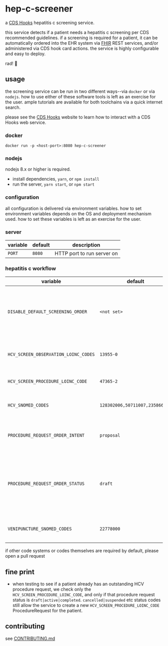 # hep-c-screener

a [CDS Hooks](http://cds-hooks.org/) hepatitis c screening service.

this service detects if a patient needs a hepatitis c screening per CDS recommended guidelines.  if a screening is required for a patient, it can be automatically ordered into the EHR system via [FHIR](http://www.hl7.org/implement/standards/fhir/) REST services, and/or administered via CDS hook card actions.  the service is highly configurable and easy to deploy.

rad! 💯

## usage

the screening service can be run in two different ways--via `docker` or via `nodejs`.  how to use either of these software tools is left as an exercise for the user.  ample tutorials are available for both toolchains via a quick internet search.

please see the [CDS Hooks](http://cds-hooks.org/) website to learn how to interact with a CDS Hooks web service.

### docker

`docker run -p <host-port>:8080 hep-c-screener`

### nodejs

nodejs 8.x or higher is required.

- install dependencies, `yarn`, or `npm install`
- run the server, `yarn start`, or `npm start`

### configuration

all configuration is delivered via environment variables.  how to set environment variables depends on the OS and deployment mechanism used.  how to set these variables is left as an exercise for the user.

### server

| variable | default | description                |
| -------- | ------- | -------------------------- |
| `PORT`   | `8080`  | HTTP port to run server on |

### hepatitis c workflow

| variable                             | default                        | description                                                                                                                                                                                                             |
| ------------------------------------ | ------------------------------ | ----------------------------------------------------------------------------------------------------------------------------------------------------------------------------------------------------------------------- |
| `DISABLE_DEFAULT_SCREENING_ORDER`    | `<not set>`                       | set this field to `1` to *_not_* order a HCV screen procedure by default. a card with a button to order the procedure will be presented                                                                                 |
| `HCV_SCREEN_OBSERVATION_LOINC_CODES` | `13955-0`                      | `csv,of,codes` to check if a HCV screen has been performed for a patient before                                                                                                                                                                                                       |
| `HCV_SCREEN_PROCEDURE_LOINC_CODE`    | `47365-2`                      | single code for ordering HCV screen                                                                                                                                                                                            |
| `HCV_SNOMED_CODES`                   | `128302006,50711007,235866006` | csv,of,codes to check if someone has or has had HCV                                                                                                                                                                        |
| `PROCEDURE_REQUEST_ORDER_INTENT`     | `proposal`                     | a [RequestIntent](https://www.hl7.org/fhir/valueset-request-intent.html) for the HCV screening order.  most likely, you will want `proposal` or `order`                                                                         |
| `PROCEDURE_REQUEST_ORDER_STATUS`     | `draft`                        | the default value for the `status` field of new HCV `ProcedureRequest`s. if providers want to immediately load the order into the EHR system, set this value to `active` |
| `VENIPUNCTURE_SNOMED_CODES`          | `22778000`                     | csv,of,codes to check for venipunction orders                                                                                                                                                                                                         |

if other code systems or codes themselves are required by default, please open a pull request

## fine print

- when testing to see if a patient already has an outstanding HCV procedure request, we check only the `HCV_SCREEN_PROCEDURE_LOINC_CODE`, and only if that procedure request status is `draft|active|completed`.  `cancelled|suspended` etc status codes still allow the service to create a new `HCV_SCREEN_PROCEDURE_LOINC_CODE` ProcedureRequest for the patient.

## contributing

see [CONTRIBUTING.md](./CONTRIBUTING.md)
